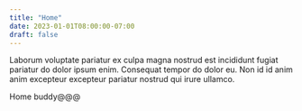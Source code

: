 ```yaml
---
title: "Home"
date: 2023-01-01T08:00:00-07:00
draft: false
---
```


Laborum voluptate pariatur ex culpa magna nostrud est incididunt fugiat
pariatur do dolor ipsum enim. Consequat tempor do dolor eu. Non id id anim anim
excepteur excepteur pariatur nostrud qui irure ullamco.

Home buddy@@@